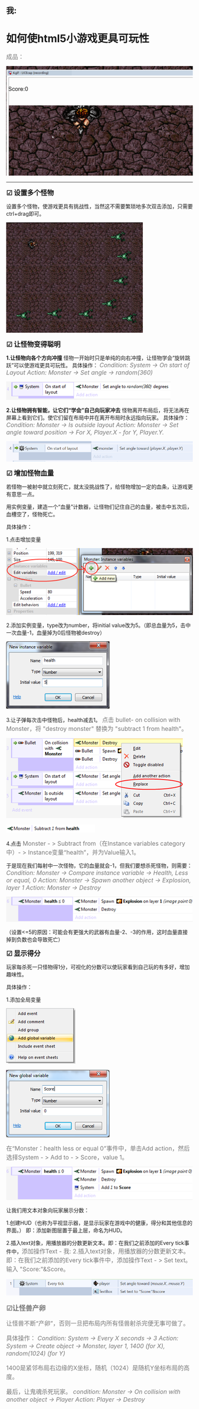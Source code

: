 我:
--- 
# 如何使html5小游戏更具可玩性 


<font color=#787878 size="3">成品：</font> 

![](4.gif)

---
<font size="4">**☑ 设置多个怪物** </font> 

设置多个怪物，使游戏更具有挑战性，当然这不需要繁琐地多次双击添加，只需要ctrl+drag即可。 

![](game1.png) 



<font size="4">**☑ 让怪物变得聪明**</font> 

**1.让怪物向各个方向冲撞** 
怪物一开始时只是单纯的向右冲撞，让怪物学会“旋转跳跃”可以使游戏更具可玩性。 
具体操作： 
<font color=#787878 size="3">*Condition: System -> On start of Layout* 
*Action: Monster -> Set angle -> random(360)* </font>

![](game7.png)

**2.让怪物拥有智能，让它们“学会”自己向玩家冲去** 
怪物离开布局后，将无法再在屏幕上看到它们。使它们留在布局中并在离开布局时永远指向玩家。 
具体操作： 
<font color=#787878 size="3">*Condition: Monster -> Is outside layout* 
*Action: Monster -> Set angle toward position -> For X, Player.X - for Y, Player.Y.* </font>


![](game8.png)


<font size="4">**☑ 增加怪物血量**</font> 

若怪物一被射中就立刻死亡，就太没挑战性了，给怪物增加一定的血条，让游戏更有意思一点。 

用实例变量，建造一个“血量”计数器，让怪物们记住自己的血量，被击中五次后，血槽空了，怪物死亡。

具体操作： 

1.点击增加变量 

![](game9.png) 

2.添加实例变量，type改为number，将initial value改为5。（即总血量为5，击中一次血量-1，血量掉为0后怪物被destroy） 

![](game10.png)

3.让子弹每次击中怪物后，health减去1。 
<font color=#787878 size="3">点击 bullet- on collision with Monster，将 "destroy monster" 替换为 "subtract 1 from health"。</font>


![](game12.png) 

![](game13.png)

4.点击 <font color=#787878 size="3">Monster - > Subtract from（在Instance variables category中）- > Instance变量“health”，并为Value输入1。 </font>

于是现在我们每射中一次怪物，它的血量就会-1，但我们要想杀死怪物，则需要： 
<font color=#787878 size="3">*Condition: Monster -> Compare instance variable -> Health, Less or equal, 0* 
*Action: Monster -> Spawn another object -> Explosion, layer 1* 
*Action: Monster -> Destroy* </font>

![](game14.png)

（设置<=5的原因：可能会有更强大的武器有血量-2、-3的作用，这时血量直接掉到负数也会导致死亡）

<font size="4">**☑ 显示得分**</font>

玩家每杀死一只怪物得1分，可视化的分数可以使玩家看到自己玩的有多好，增加趣味性。

具体操作：

1.添加全局变量 

![](game15.png) 

![](game16.png)

<font color=#787878 size="3">在“Monster：health less or equal 0”事件中，单击Add action，然后选择System - > Add to - > Score，value 1。 </font>

![](game17.png)

让我们用文本对象向玩家展示分数：

1.创建HUD（也称为平视显示器，是显示玩家在游戏中的健康，得分和其他信息的界面。） 即：添加新图层置于最上层，命名为HUD。

2.插入text对象，用播放器的分数更新文本。即：在我们之前添加的Every tick事件中，<font color=#787878 size="3">添加操作Text - 
我:
2.插入text对象，用播放器的分数更新文本。即：在我们之前添加的Every tick事件中，<font color=#787878 size="3">添加操作Text - > Set text。输入 "Score:"&Score。</font>

![](game18.png)


<font size="4">**☑让怪兽产卵**</font>

让怪兽不断“产卵”，否则一旦把布局内所有怪兽射杀完便无事可做了。


具体操作： 
<font color=#787878 size="3">*Condition: System -> Every X seconds -> 3* 
*Action: System -> Create object -> Monster, layer 1, 1400 (for X), random(1024) (for Y)*</font>

1400是紧邻布局右边缘的X坐标，随机（1024）是随机Y坐标布局的高度。

最后，让鬼魂杀死玩家。 
<font color=#787878 size="3">*condition: Monster -> On collision with another object -> Player* 
*Action: Player -> Destroy*</font>